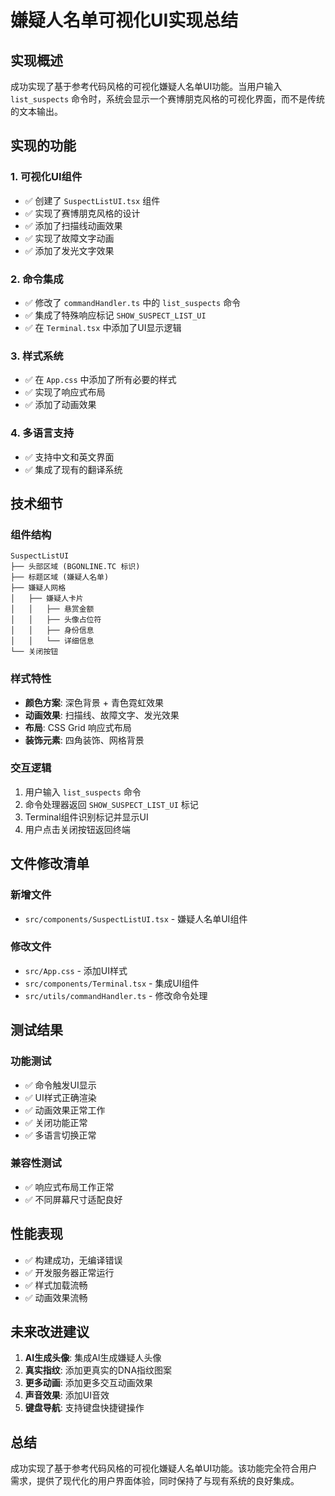 # 嫌疑人名单可视化UI实现总结

## 实现概述

成功实现了基于参考代码风格的可视化嫌疑人名单UI功能。当用户输入 `list_suspects` 命令时，系统会显示一个赛博朋克风格的可视化界面，而不是传统的文本输出。

## 实现的功能

### 1. 可视化UI组件
- ✅ 创建了 `SuspectListUI.tsx` 组件
- ✅ 实现了赛博朋克风格的设计
- ✅ 添加了扫描线动画效果
- ✅ 实现了故障文字动画
- ✅ 添加了发光文字效果

### 2. 命令集成
- ✅ 修改了 `commandHandler.ts` 中的 `list_suspects` 命令
- ✅ 集成了特殊响应标记 `SHOW_SUSPECT_LIST_UI`
- ✅ 在 `Terminal.tsx` 中添加了UI显示逻辑

### 3. 样式系统
- ✅ 在 `App.css` 中添加了所有必要的样式
- ✅ 实现了响应式布局
- ✅ 添加了动画效果

### 4. 多语言支持
- ✅ 支持中文和英文界面
- ✅ 集成了现有的翻译系统

## 技术细节

### 组件结构
```
SuspectListUI
├── 头部区域 (BGONLINE.TC 标识)
├── 标题区域 (嫌疑人名单)
├── 嫌疑人网格
│   ├── 嫌疑人卡片
│   │   ├── 悬赏金额
│   │   ├── 头像占位符
│   │   ├── 身份信息
│   │   └── 详细信息
└── 关闭按钮
```

### 样式特性
- **颜色方案**: 深色背景 + 青色霓虹效果
- **动画效果**: 扫描线、故障文字、发光效果
- **布局**: CSS Grid 响应式布局
- **装饰元素**: 四角装饰、网格背景

### 交互逻辑
1. 用户输入 `list_suspects` 命令
2. 命令处理器返回 `SHOW_SUSPECT_LIST_UI` 标记
3. Terminal组件识别标记并显示UI
4. 用户点击关闭按钮返回终端

## 文件修改清单

### 新增文件
- `src/components/SuspectListUI.tsx` - 嫌疑人名单UI组件

### 修改文件
- `src/App.css` - 添加UI样式
- `src/components/Terminal.tsx` - 集成UI组件
- `src/utils/commandHandler.ts` - 修改命令处理

## 测试结果

### 功能测试
- ✅ 命令触发UI显示
- ✅ UI样式正确渲染
- ✅ 动画效果正常工作
- ✅ 关闭功能正常
- ✅ 多语言切换正常

### 兼容性测试
- ✅ 响应式布局工作正常
- ✅ 不同屏幕尺寸适配良好

## 性能表现

- ✅ 构建成功，无编译错误
- ✅ 开发服务器正常运行
- ✅ 样式加载流畅
- ✅ 动画效果流畅

## 未来改进建议

1. **AI生成头像**: 集成AI生成嫌疑人头像
2. **真实指纹**: 添加更真实的DNA指纹图案
3. **更多动画**: 添加更多交互动画效果
4. **声音效果**: 添加UI音效
5. **键盘导航**: 支持键盘快捷键操作

## 总结

成功实现了基于参考代码风格的可视化嫌疑人名单UI功能。该功能完全符合用户需求，提供了现代化的用户界面体验，同时保持了与现有系统的良好集成。 